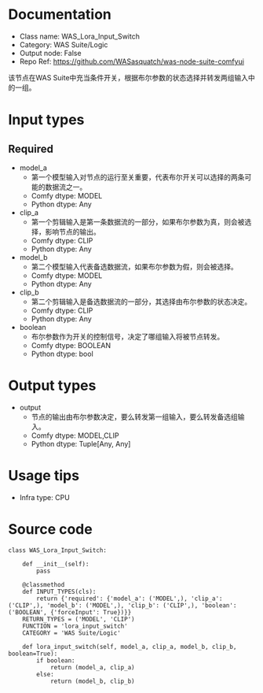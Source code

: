 # Documentation
- Class name: WAS_Lora_Input_Switch
- Category: WAS Suite/Logic
- Output node: False
- Repo Ref: https://github.com/WASasquatch/was-node-suite-comfyui

该节点在WAS Suite中充当条件开关，根据布尔参数的状态选择并转发两组输入中的一组。

# Input types
## Required
- model_a
    - 第一个模型输入对节点的运行至关重要，代表布尔开关可以选择的两条可能的数据流之一。
    - Comfy dtype: MODEL
    - Python dtype: Any
- clip_a
    - 第一个剪辑输入是第一条数据流的一部分，如果布尔参数为真，则会被选择，影响节点的输出。
    - Comfy dtype: CLIP
    - Python dtype: Any
- model_b
    - 第二个模型输入代表备选数据流，如果布尔参数为假，则会被选择。
    - Comfy dtype: MODEL
    - Python dtype: Any
- clip_b
    - 第二个剪辑输入是备选数据流的一部分，其选择由布尔参数的状态决定。
    - Comfy dtype: CLIP
    - Python dtype: Any
- boolean
    - 布尔参数作为开关的控制信号，决定了哪组输入将被节点转发。
    - Comfy dtype: BOOLEAN
    - Python dtype: bool

# Output types
- output
    - 节点的输出由布尔参数决定，要么转发第一组输入，要么转发备选组输入。
    - Comfy dtype: MODEL,CLIP
    - Python dtype: Tuple[Any, Any]

# Usage tips
- Infra type: CPU

# Source code
```
class WAS_Lora_Input_Switch:

    def __init__(self):
        pass

    @classmethod
    def INPUT_TYPES(cls):
        return {'required': {'model_a': ('MODEL',), 'clip_a': ('CLIP',), 'model_b': ('MODEL',), 'clip_b': ('CLIP',), 'boolean': ('BOOLEAN', {'forceInput': True})}}
    RETURN_TYPES = ('MODEL', 'CLIP')
    FUNCTION = 'lora_input_switch'
    CATEGORY = 'WAS Suite/Logic'

    def lora_input_switch(self, model_a, clip_a, model_b, clip_b, boolean=True):
        if boolean:
            return (model_a, clip_a)
        else:
            return (model_b, clip_b)
```